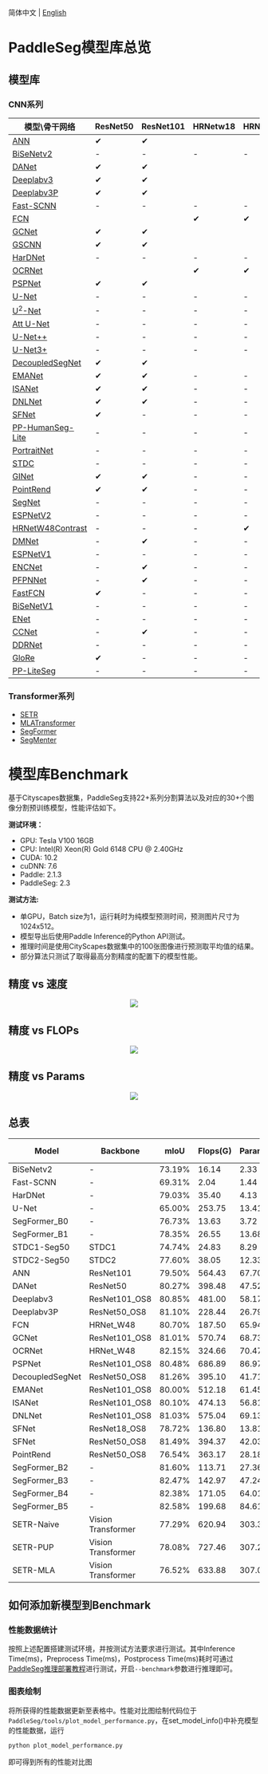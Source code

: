 简体中文 | [English](model_zoo_overview.md)

# PaddleSeg模型库总览

## 模型库
### CNN系列

|模型\骨干网络|ResNet50|ResNet101|HRNetw18|HRNetw48|
|-|-|-|-|-|
|[ANN](../configs/ann)|✔|✔|||
|[BiSeNetv2](../configs/bisenet)|-|-|-|-|
|[DANet](../configs/danet)|✔|✔|||
|[Deeplabv3](../configs/deeplabv3)|✔|✔|||
|[Deeplabv3P](../configs/deeplabv3p)|✔|✔|||
|[Fast-SCNN](../configs/fastscnn)|-|-|-|-|
|[FCN](../configs/fcn)|||✔|✔|
|[GCNet](../configs/gcnet)|✔|✔|||
|[GSCNN](../configs/gscnn)|✔|✔|||
|[HarDNet](../configs/hardnet)|-|-|-|-|
|[OCRNet](../configs/ocrnet/)|||✔|✔|
|[PSPNet](../configs/pspnet)|✔|✔|||
|[U-Net](../configs/unet)|-|-|-|-|
|[U<sup>2</sup>-Net](../configs/u2net)|-|-|-|-|
|[Att U-Net](../configs/attention_unet)|-|-|-|-|
|[U-Net++](../configs/unet_plusplus)|-|-|-|-|
|[U-Net3+](../configs/unet_3plus)|-|-|-|-|
|[DecoupledSegNet](../configs/decoupled_segnet)|✔|✔|||
|[EMANet](../configs/emanet)|✔|✔|-|-|
|[ISANet](../configs/isanet)|✔|✔|-|-|
|[DNLNet](../configs/dnlnet)|✔|✔|-|-|
|[SFNet](../configs/sfnet)|✔|-|-|-|
|[PP-HumanSeg-Lite](../configs/pp_humanseg_lite)|-|-|-|-|
|[PortraitNet](../configs/portraitnet)|-|-|-|-|
|[STDC](../configs/stdcseg)|-|-|-|-|
|[GINet](../configs/ginet)|✔|✔|-|-|
|[PointRend](../configs/pointrend)|✔|✔|-|-|
|[SegNet](../configs/segnet)|-|-|-|-|
|[ESPNetV2](../configs/espnet)|-|-|-|-|
|[HRNetW48Contrast](../configs/hrnet_w48_contrast)|-|-|-|✔|
|[DMNet](../configs/dmnet)|-|✔|-|-|
|[ESPNetV1](../configs/espnetv1)|-|-|-|-|
|[ENCNet](../configs/encnet)|-|✔|-|-|
|[PFPNNet](../configs/pfpn)|-|✔|-|-|
|[FastFCN](../configs/fastfcn)|✔|-|-|-|
|[BiSeNetV1](../configs/bisenetv1)|-|-|-|-|
|[ENet](../configs/enet)|-|-|-|-|
|[CCNet](../configs/ccnet)|-|✔|-|-|
|[DDRNet](../configs/ddrnet)|-|-|-|-|
|[GloRe](../configs/glore)|✔|-|-|-|
|[PP-LiteSeg](../configs/pp_liteseg)|-|-|-|-|

### Transformer系列
* [SETR](../configs/setr)
* [MLATransformer](../contrib/AutoNUE/configs)
* [SegFormer](../configs/segformer)
* [SegMenter](../configs/segmenter)

# 模型库Benchmark
基于Cityscapes数据集，PaddleSeg支持22+系列分割算法以及对应的30+个图像分割预训练模型，性能评估如下。

**测试环境：**

- GPU: Tesla V100 16GB
- CPU: Intel(R) Xeon(R) Gold 6148 CPU @ 2.40GHz
- CUDA: 10.2
- cuDNN: 7.6
- Paddle: 2.1.3
- PaddleSeg: 2.3

**测试方法:**

- 单GPU，Batch size为1，运行耗时为纯模型预测时间，预测图片尺寸为1024x512。
- 模型导出后使用Paddle Inference的Python API测试。
- 推理时间是使用CityScapes数据集中的100张图像进行预测取平均值的结果。
- 部分算法只测试了取得最高分割精度的配置下的模型性能。

## 精度 vs 速度
<div align="center">
<img src=https://user-images.githubusercontent.com/30695251/140323144-c44671ac-8ff8-4c11-a6f7-1ea339c27852.png //>  
</div>

## 精度 vs FLOPs
<div align="center">
<img src=https://user-images.githubusercontent.com/30695251/140323107-02ce9de4-c8f4-4f18-88b2-59bd0055a70b.png //>  
</div>

## 精度 vs Params
<div align="center">
<img src=https://user-images.githubusercontent.com/30695251/140323131-ed03fbb1-a583-47f5-a7dd-f4ea3582c345.png //>  
</div>

## 总表
|Model|Backbone|mIoU|Flops(G)|Params(M)|Inference Time(ms)|Preprocess Time(ms)|Postprocess Time(ms)
|-|-|-|-|-|-|-|-|
|BiSeNetv2|-|73.19%|16.14|2.33|16.00|167.45|0.013
|Fast-SCNN|-|69.31%|2.04|1.44|10.43|161.52|0.012
|HarDNet|-|79.03%|35.40|4.13|21.19|164.36|0.013
|U-Net|-|65.00%|253.75|13.41|29.11|137.75|0.012
|SegFormer_B0|-|76.73%|13.63|3.72|15.66|152.60|0.017
|SegFormer_B1|-|78.35%|26.55|13.68|21.48|152.40|0.017
|STDC1-Seg50|STDC1|74.74%|24.83|8.29|9.10|153.01|0.016
|STDC2-Seg50|STDC2|77.60%|38.05|12.33|10.88|152.64|0.015
|ANN|ResNet101|79.50%|564.43|67.70|94.91|143.35|0.013
|DANet|ResNet50|80.27%|398.48|47.52|95.08|134.78|0.015
|Deeplabv3|ResNet101_OS8|80.85%|481.00|58.17|114|141.65|0.014
|Deeplabv3P|ResNet50_OS8|81.10%|228.44|26.79|69.78|147.24|0.016
|FCN|HRNet_W48|80.70%|187.50|65.94|45.46|130.58|0.012
|GCNet|ResNet101_OS8|81.01%|570.74|68.73|90.28|119.38|0.013
|OCRNet|HRNet_W48|82.15%|324.66|70.47|61.88|138.48|0.014
|PSPNet|ResNet101_OS8|80.48%|686.89|86.97|115.93|115.94|0.012
|DecoupledSegNet|ResNet50_OS8|81.26%|395.10|41.71|66.89|136.28|0.013
|EMANet|ResNet101_OS8|80.00%|512.18|61.45|80.05|140.47|0.013
|ISANet|ResNet101_OS8|80.10%|474.13|56.81|91.72|129.12|0.012
|DNLNet|ResNet101_OS8|81.03%|575.04|69.13|97.81|138.95|0.014
|SFNet|ResNet18_OS8|78.72%|136.80|13.81|69.51|131.67|0.015
|SFNet|ResNet50_OS8|81.49%|394.37|42.03|121.35|160.45|0.013
|PointRend|ResNet50_OS8|76.54%|363.17|28.18|70.35|157.24|0.016
|SegFormer_B2|-|81.60%|113.71|27.36|47.08|155.45|0.016
|SegFormer_B3|-|82.47%|142.97|47.24|62.70|154.68|0.017
|SegFormer_B4|-|82.38%|171.05|64.01|73.26|151.11|0.017
|SegFormer_B5|-|82.58%|199.68|84.61|84.34|147.92|0.016
|SETR-Naive|Vision Transformer|77.29%|620.94|303.37|201.26|145.76|0.016
|SETR-PUP|Vision Transformer|78.08%|727.46|307.24|212.22|147.05|0.016
|SETR-MLA|Vision Transformer|76.52%|633.88|307.05|204.87|145.87|0.015


<!-- |GINet|ResNet50_OS8|78.66%|463.36|55.87|-|-|-
|GINet|ResNet101_OS8|78.4%|618.95|74.91|-|-|-
|GSCNN|ResNet50_OS8|80.67%|385.50|39.47|-|-|- -->

## 如何添加新模型到Benchmark
### 性能数据统计
按照上述配置搭建测试环境，并按测试方法要求进行测试。其中Inference Time(ms)，Preprocess Time(ms)，Postprocess Time(ms)耗时可通过 [PaddleSeg推理部署教程](deployment/inference/python_inference_cn.md)进行测试，开启`--benchmark`参数进行推理即可。

### 图表绘制
将所获得的性能数据更新至表格中。性能对比图绘制代码位于`PaddleSeg/tools/plot_model_performance.py`，在set_model_info()中补充模型的性能数据，运行
```python
python plot_model_performance.py
```
即可得到所有的性能对比图
